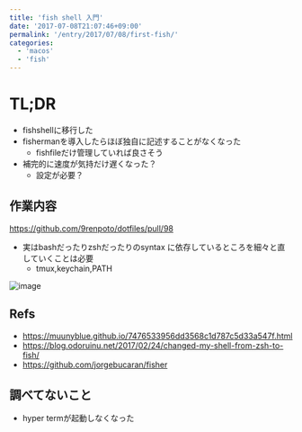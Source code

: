 ```yaml
---
title: 'fish shell 入門'
date: '2017-07-08T21:07:46+09:00'
permalink: '/entry/2017/07/08/first-fish/'
categories:
  - 'macos'
  - 'fish'
---
```


# TL;DR

- fishshellに移行した
- fishermanを導入したらほぼ独自に記述することがなくなった
  - fishfileだけ管理していれば良さそう
- 補完的に速度が気持だけ遅くなった？
  - 設定が必要？

## 作業内容

<https://github.com/9renpoto/dotfiles/pull/98>

- 実はbashだったりzshだったりのsyntax
  に依存しているところを細々と直していくことは必要
  - tmux,keychain,PATH

![image](https://qiita-image-store.s3.amazonaws.com/0/4943/5cd6ec85-0654-04eb-03c1-f792115e6a72.png)

## Refs

- <https://muunyblue.github.io/7476533956dd3568c1d787c5d33a547f.html>
- <https://blog.odoruinu.net/2017/02/24/changed-my-shell-from-zsh-to-fish/>
- <https://github.com/jorgebucaran/fisher>

## 調べてないこと

- hyper termが起動しなくなった
